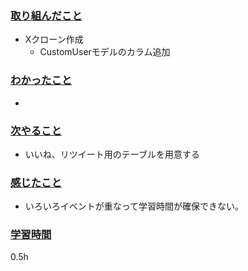 ### <u>取り組んだこと</u>
- Xクローン作成
    - CustomUserモデルのカラム追加

### <u>わかったこと</u>
- 

### <u>次やること</u>
- いいね、リツイート用のテーブルを用意する

### <u>感じたこと</u>
- いろいろイベントが重なって学習時間が確保できない。

### <u>学習時間</u>
0.5h
